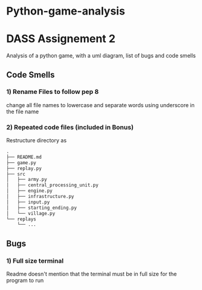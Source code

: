 # Python-game-analysis

# DASS Assignement 2

Analysis of a python game, with a uml diagram, list of bugs and code smells

## Code Smells

### 1) Rename Files to follow pep 8

change all file names to lowercase and separate words using underscore in the file name 

### 2) Repeated code files (included in Bonus)

Restructure directory as

```md
.
├── README.md
├── game.py
├── replay.py
├── src
│   ├── army.py
│   ├── central_processing_unit.py
│   ├── engine.py
│   ├── infrastructure.py
│   ├── input.py
│   ├── starting_ending.py
│   └── village.py
└── replays
    └── ...

```

## Bugs

### 1) Full size terminal

Readme doesn't mention that the terminal must be in full size for the program to run
